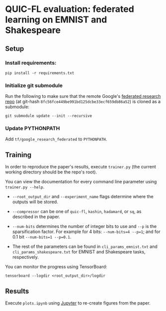 # QUIC-FL evaluation: federated learning on EMNIST and Shakespeare
## Setup

### Install requirements:

```setup
pip install -r requirements.txt
```

### Initialize git submodule

Run the following to make sure that the remote Google's [federated research repo](https://github.com/google-research/federated) (at git-hash `8fc56fce449be991bd125dcbe33ecf659db86a52`)
is cloned as a submodule:

```setup
git submodule update --init --recursive
```



### Update PYTHONPATH

Add `tf/google_research_federated` to `PYTHONPATH`.

## Training

In order to reproduce the paper's results, execute `trainer.py` (the current working directory should be the repo's root).

You can view the documentation for every command line parameter using `trainer.py --help`.

* `--root_output_dir` and `--experiment_name` flags determine where the outputs will be stored. 

* `--compressor` can be one of `quic-fl`, `kashin`, `hadamard`, or `sq`, as described in the paper.

* `--num-bits` determines the number of integer bits to use and `--p` is the sparsification factor. For example for 4 bits: `--num-bits=4 --p=1`; and for 0.1 bit `--num-bits=1 --p=0.1`.

* The rest of the parameters can be found in `cli_params_emnist.txt` and `cli_params_shakespeare.txt` for EMNIST and Shakespeare tasks, respectively.

You can monitor the progress using TensorBoard:

```setup
tensorboard --logdir <root_output_dir>/logdir
```

## Results

Execute `plots.ipynb` using [Jupyter](https://jupyter.org/) to re-create figures from the paper.